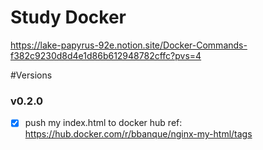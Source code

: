# Study Docker

https://lake-papyrus-92e.notion.site/Docker-Commands-f382c9230d8d4e1d86b612948782cffc?pvs=4

#Versions
### v0.2.0
- [x]  push my index.html to docker hub
ref: https://hub.docker.com/r/bbanque/nginx-my-html/tags
